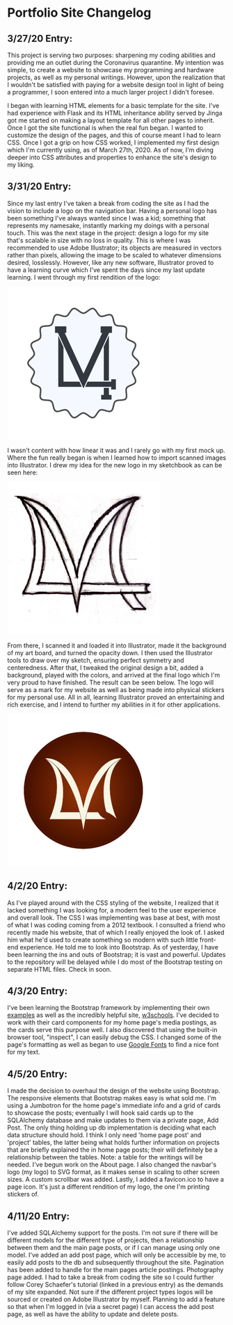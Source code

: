 # Portfolio Site Changelog

## 3/27/20 Entry:

  This project is serving two purposes: sharpening my coding abilities and providing me an outlet during the Coronavirus quarantine. My intention was simple, to create a website to showcase my programming and hardware projects, as well as my personal writings. However, upon the realization that I wouldn't be satisfied with paying for a website design tool in light of being a programmer, I soon entered into a much larger project I didn't foresee.

  I began with learning HTML elements for a basic template for the site. I've had experience with Flask and its HTML inheritance ability served by Jinga got me started on making a layout template for all other pages to inherit. Once I got the site functional is when the real fun began. I wanted to customize the design of the pages, and this of course meant I had to learn CSS. Once I got a grip on how CSS worked, I implemented my first design which I'm currently using, as of March 27th, 2020. As of now, I'm diving deeper into CSS attributes and properties to enhance the site's design to my liking.

## 3/31/20 Entry:

  Since my last entry I've taken a break from coding the site as I had the vision to include a logo on the navigation bar. Having a personal logo has been something I've always wanted since I was a kid; something that represents my namesake, instantly marking my doings with a personal touch.  This was the next stage in the project: design a logo for my site that's scalable in size with no loss in quality. This is where I was recommended to use Adobe Illustrator; its objects are measured in vectors rather than pixels, allowing the image to be scaled to whatever dimensions desired, losslessly. However, like any new software, Illustrator proved to have a learning curve which I've spent the days since my last update learning. I went through my first rendition of the logo:

![alt text](https://github.com/vincemonte/PortfolioSite/blob/master/images/VLM_Logo_v1.png)

  I wasn't content with how linear it was and I rarely go with my first mock up. Where the fun really began is when I learned how to import scanned images into Illustrator. I drew my idea for the new logo in my sketchbook as can be seen here:

![alt text](https://github.com/vincemonte/PortfolioSite/blob/master/images/VLM_Logo_v2_sketch.png)

  From there, I scanned it and loaded it into Illustrator, made it the background of my art board, and turned the opacity down. I then used the Illustrator tools to draw over my sketch, ensuring perfect symmetry and centeredness. After that, I tweaked the original design a bit, added a background, played with the colors, and arrived at the final logo which I'm very proud to have finished. The result can be seen below.  The logo will serve as a mark for my website as well as being made into physical stickers for my personal use. All in all, learning Illustrator proved an entertaining and rich exercise, and I intend to further my abilities in it for other applications.

![alt text](https://github.com/vincemonte/PortfolioSite/blob/master/images/VLM_Logo_v2.png)

## 4/2/20 Entry:

  As I've played around with the CSS styling of the website, I realized that it lacked something I was looking for, a modern feel to the user experience and overall look. The CSS I was implementing was base at best, with most of what I was coding coming from a 2012 textbook. I consulted a friend who recently made his website, that of which I really enjoyed the look of. I asked him what he'd used to create something so modern with such little front-end experience. He told me to look into Bootstrap. As of yesterday, I have been learning the ins and outs of Bootstrap; it is vast and powerful. Updates to the repository will be delayed while I do most of the Bootstrap testing on separate HTML files. Check in soon.

## 4/3/20 Entry:
  I've been learning the Bootstrap framework by implementing their own [examples](https://getbootstrap.com/docs/4.4/examples/) as well as the incredibly helpful site, [w3schools](https://www.w3schools.com/). I've decided to work with their card components for my home page's media postings, as the cards serve this purpose well. I also discovered that using the built-in browser tool, "inspect", I can easily debug the CSS. I changed some of the page's formatting as well as began to use [Google Fonts](https://fonts.google.com/) to find a nice font for my text.

## 4/5/20 Entry:
  I made the decision to overhaul the design of the website using Bootstrap. The responsive elements that Bootstrap makes easy is what sold me. I'm using a Jumbotron for the home page's immediate info and a grid of cards to showcase the posts; eventually I will hook said cards up to the SQLAlchemy database and make updates to them via a private page, Add Post. The only thing holding up db implementation is deciding what each data structure should hold. I think I only need 'home page post' and 'project' tables, the latter being what holds further information on projects that are briefly explained the in home page posts; their will definitely be a relationship between the tables. Note: a table for the writings will be needed. I've begun work on the About page. I also changed the navbar's logo (my logo) to SVG format, as it makes sense in scaling to other screen sizes. A custom scrollbar was added. Lastly, I added a favicon.ico to have a page icon. It's just a different rendition of my logo, the one I'm printing stickers of.

## 4/11/20 Entry:
  I've added SQLAlchemy support for the posts. I'm not sure if there will be different models for the different type of projects, then a relationship between them and the main page posts, or if I can manage using only one model. I've added an add post page, which will only be accessible by me, to easily add posts to the db and subsequently throughout the site. Pagination has been added to handle for the main pages article postings. Photography page added. I had to take a break from coding the site so I could further follow Corey Schaefer's tutorial (linked in a previous entry) as the demands of my site expanded.  Not sure if the different project types logos will be sourced or created on Adobe Illustrator by myself. Planning to add a feature so that when I'm logged in (via a secret page) I can access the add post page, as well as have the ability to update and delete posts.
